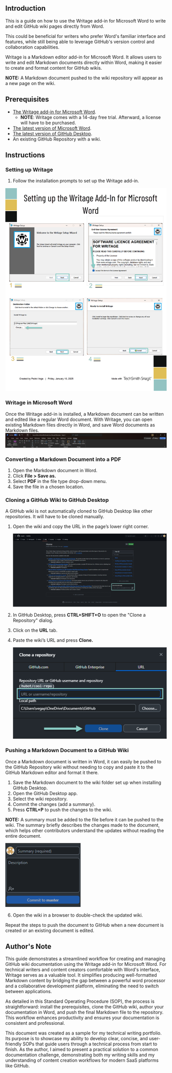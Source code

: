 ## Introduction
This is a guide on how to use the Writage add-in for Microsoft Word to write and edit GitHub wiki pages directly from Word.

This could be beneficial for writers who prefer Word's familiar interface and features, while still being able to leverage GitHub's version control and collaboration capabilities.

Writage is a Markdown editor add-in for Microsoft Word. It allows users to write and edit Markdown documents directly within Word, making it easier to create and format content for GitHub wikis.

**NOTE:** A Markdown document pushed to the wiki repository will appear as a new page on the wiki.

## Prerequisites

-   [The Writage add-in for Microsoft Word](https://www.writage.com/).
    -   **NOTE**: Writage comes with a 14-day free trial. Afterward, a license will have to be purchased.
-   [The latest version of Microsoft Word](https://www.microsoft.com/en-us/microsoft-365/download-office).
-   [The latest version of GitHub Desktop](https://desktop.github.com/download/).
-   An existing GitHub Repository with a wiki.

## Instructions

### Setting up Writage

1.  Follow the installation prompts to set up the Writage add-in.

![A graphic showing the Writage installation process](media/03702a00abd3b4f99eac060250660755.png)

### Writage in Microsoft Word

Once the Writage add-in is installed, a Markdown document can be written and edited like a regular Word document. With Writage, you can open existing Markdown files directly in Word, and save Word documents as Markdown files.![A graphic showing the Writage interface in Microsoft Word](media/a4801fe46abc5fe89b6e2fde34fae4ff.png)

### Converting a Markdown Document into a PDF

1.  Open the Markdown document in Word.
2.  Click **File \> Save as.**
3.  Select **PDF** in the file type drop-down menu.
4.  Save the file in a chosen location.

### Cloning a GitHub Wiki to GitHub Desktop

A GitHub wiki is not automatically cloned to GitHub Desktop like other repositories. It will have to be cloned manually.

1.  Open the wiki and copy the URL in the page’s lower right corner.

    ![A screenshot of this wiki's homepage](image-1.png)

2.  In GitHub Desktop, press **CTRL+SHIFT+O** to open the "Clone a Repository" dialog.
3.  Click on the **URL** tab.
4.  Paste the wiki’s URL and press **Clone.**

    ![A screenshot of a cloning dialog in GitHub Desktop](media/d122bfeed3d1e921e4c42291d537a828.png)

### Pushing a Markdown Document to a GitHub Wiki

Once a Markdown document is written in Word, it can easily be pushed to the GitHub Repository wiki without needing to copy and paste it to the GitHub Markdown editor and format it there.

1.  Save the Markdown document to the wiki folder set up when installing GitHub Desktop.
2.  Open the GitHub Desktop app.
3.  Select the wiki repository.
4.  Commit the changes (add a summary).
5.  Press **CTRL+P** to push the changes to the wiki.

**NOTE:** A summary must be added to the file before it can be pushed to the wiki. The summary briefly describes the changes made to the document, which helps other contributors understand the updates without reading the entire document.

![A screenshot of the commit dialog in GitHub Desktop](media/caffdbb3233d43fbc83f51e5f63d99c9.png)

6.  Open the wiki in a browser to double-check the updated wiki.

Repeat the steps to push the document to GitHub when a new document is created or an existing document is edited.

## Author's Note

This guide demonstrates a streamlined workflow for creating and managing GitHub wiki documentation using the Writage add-in for Microsoft Word. For technical writers and content creators comfortable with Word's interface, Writage serves as a valuable tool. It simplifies producing well-formatted Markdown content by bridging the gap between a powerful word processor and a collaborative development platform, eliminating the need to switch between applications.

As detailed in this Standard Operating Procedure (SOP), the process is straightforward: install the prerequisites, clone the GitHub wiki, author your documentation in Word, and push the final Markdown file to the repository. This workflow enhances productivity and ensures your documentation is consistent and professional.

This document was created as a sample for my technical writing portfolio. Its purpose is to showcase my ability to develop clear, concise, and user-friendly SOPs that guide users through a technical process from start to finish. As the author, I aimed to present a practical solution to a common documentation challenge, demonstrating both my writing skills and my understanding of content creation workflows for modern SaaS platforms like GitHub.
